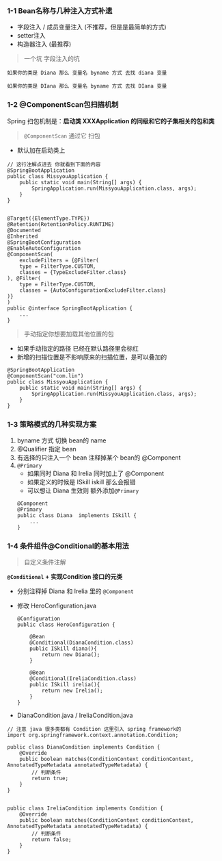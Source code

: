 ### 1-1 Bean名称与几种注入方式补遗

- 字段注入 / 成员变量注入 (不推荐，但是是最简单的方式)
- setter注入
- 构造器注入 (最推荐)

> 一个坑 字段注入的坑

```
如果你的类是 Diana 那么 变量名 byname 方式 去找 diana 变量

如果你的类是 DIana 那么 变量名 byname 方式 去找 DIana 变量
```

### 1-2 @ComponentScan包扫描机制

Spring 扫包机制是：**启动类 XXXApplication 的同级和它的子集相关的包和类**

> `@ComponentScan` 通过它 扫包

- 默认加在启动类上

```
// 这行注解点进去 你就看到下面的内容
@SpringBootApplication
public class MissyouApplication {
    public static void main(String[] args) {
        SpringApplication.run(MissyouApplication.class, args);
    }
}


@Target({ElementType.TYPE})
@Retention(RetentionPolicy.RUNTIME)
@Documented
@Inherited
@SpringBootConfiguration
@EnableAutoConfiguration
@ComponentScan(
    excludeFilters = {@Filter(
    type = FilterType.CUSTOM,
    classes = {TypeExcludeFilter.class}
), @Filter(
    type = FilterType.CUSTOM,
    classes = {AutoConfigurationExcludeFilter.class}
)}
)
public @interface SpringBootApplication {
    ...
}
```

> 手动指定你想要加载其他位置的包

- 如果手动指定的路径 已经在默认路径里会标红
- 新增的扫描位置是不影响原来的扫描位置，是可以叠加的

```
@SpringBootApplication
@ComponentScan("com.lin")
public class MissyouApplication {
    public static void main(String[] args) {
        SpringApplication.run(MissyouApplication.class, args);
    }
}
```

### 1-3 策略模式的几种实现方案

1. byname 方式 切换 bean的 name
2. @Qualifier 指定 bean
3. 有选择的只注入一个 bean 注释掉某个 bean的 @Component
4. `@Primary` 
    - 如果同时 Diana 和 Irelia 同时加上了 @Component
    - 如果定义的时候是 ISkill iskill 那么会报错
    - 可以想让 Diana 生效则 额外添加`@Primary`
    ```
    @Component
    @Primary
    public class Diana  implements ISkill {
        ...
    }
    ```
    
### 1-4 条件组件@Conditional的基本用法

> 自定义条件注解

**`@Conditional` + 实现Condition 接口的元类**

- 分别注释掉 Diana 和 Irelia 里的 `@Component`

- 修改 HeroConfiguration.java 
    ```
    @Configuration
    public class HeroConfiguration {
    
        @Bean
        @Conditional(DianaCondition.class)
        public ISkill diana(){
            return new Diana();
        }
    
        @Bean
        @Conditional(IreliaCondition.class)
        public ISkill irelia(){
            return new Irelia();
        }
    }
    ```
- DianaCondition.java / IreliaCondition.java
```
// 注意 java 很多类都有 Condition 这里引入 spring framework的
import org.springframework.context.annotation.Condition;

public class DianaCondition implements Condition {
    @Override
    public boolean matches(ConditionContext conditionContext, AnnotatedTypeMetadata annotatedTypeMetadata) {
        // 判断条件
        return true;
    }
}


public class IreliaCondition implements Condition {
    @Override
    public boolean matches(ConditionContext conditionContext, AnnotatedTypeMetadata annotatedTypeMetadata) {
        // 判断条件
        return false;
    }
}
```

